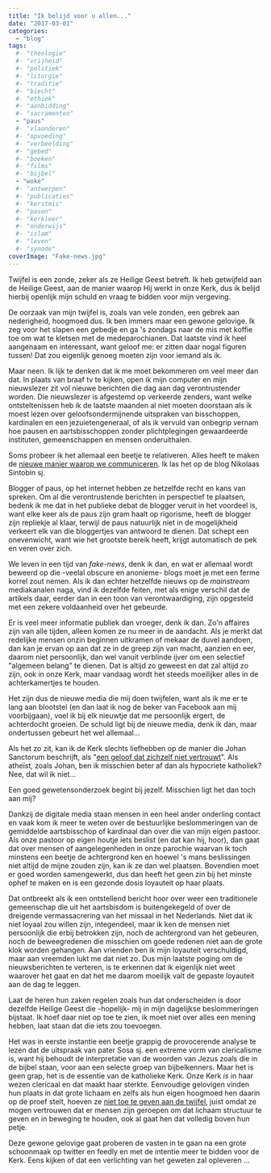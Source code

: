 ```yaml
---
title: "Ik belijd voor u allen..."
date: "2017-03-01"
categories: 
  - "blog"
tags:
  #- "theologie"
  #- "vrijheid"
  #- "politiek"
  #- "liturgie"
  #- "traditie"
  #- "biecht"
  #- "ethiek"
  #- "aanbidding"
  #- "sacramenten"
  - "paus"
  #- "vlaanderen"
  #- "opvoeding"
  #- "verbeelding"
  #- "gebed"
  #- "boeken"
  #- "films"
  #- "bijbel"
  - "woke"
  #- "antwerpen"
  #- "publicaties"
  #- "kerstmis"
  #- "pasen"
  #- "kerkleer"
  #- "onderwijs"
  #- "islam"
  #- "leven"
  #- "synode"
coverImage: "Fake-news.jpg"
---
```


Twijfel is een zonde, zeker als ze Heilige Geest betreft. Ik heb getwijfeld aan de Heilige Geest, aan de manier waarop Hij werkt in onze Kerk, dus ik belijd hierbij openlijk mijn schuld en vraag te bidden voor mijn vergeving.

De oorzaak van mijn twijfel is, zoals van vele zonden, een gebrek aan nederigheid, hoogmoed dus. Ik ben immers maar een gewone gelovige. Ik zeg voor het slapen een gebedje en ga 's zondags naar de mis met koffie toe om wat te kletsen met de medeparochianen. Dat laatste vind ik heel aangenaam en interessant, want geloof me: er zitten daar nogal figuren tussen! Dat zou eigenlijk genoeg moeten zijn voor iemand als ik.

Maar neen. Ik lijk te denken dat ik me moet bekommeren om veel meer dan dat. In plaats van braaf tv te kijken, open ik mijn computer en mijn nieuwslezer zit vol nieuwe berichten die dag aan dag verontrustender worden. Die nieuwslezer is afgestemd op verkeerde zenders, want welke ontsteltenissen heb ik de laatste maanden al niet moeten doorstaan als ik moest lezen over geloofsondermijnende uitspraken van bisschoppen, kardinalen en een jezuietengeneraal, of als ik vervuld van onbegrip vernam hoe pausen en aartsbisschoppen zonder plichtplegingen gewaardeerde instituten, gemeenschappen en mensen onderuithalen.

Soms probeer ik het allemaal een beetje te relativeren. Alles heeft te maken de [nieuwe manier waarop we communiceren](http://nikolaassintobin.blogspot.be/2017/02/waarheid-in-tijden-van-internet-115.html). Ik las het op de blog Nikolaas Sintobin sj.

Blogger of paus, op het internet hebben ze hetzelfde recht en kans van spreken. Om al die verontrustende berichten in perspectief te plaatsen, bedenk ik me dat in het publieke debat de blogger veruit in het voordeel is, want elke keer als de paus zijn gram haalt op rigorisme, heeft de blogger zijn repliekje al klaar, terwijl de paus natuurlijk niet in de mogelijkheid verkeert elk van die bloggertjes van antwoord te dienen. Dat schept een onevenwicht, want wie het grootste bereik heeft, krijgt automatisch de pek en veren over zich.

We leven in een tijd van _fake-news_, denk ik dan, en wat er allemaal wordt beweerd op die -veelal obscure en anonieme- blogs moet je met een ferme korrel zout nemen. Als ik dan echter hetzelfde nieuws op de _mainstream_ mediakanalen naga, vind ik dezelfde feiten, met als enige verschil dat de artikels daar, eerder dan in een toon van verontwaardiging, zijn opgesteld met een zekere voldaanheid over het gebeurde.

Er is veel meer informatie publiek dan vroeger, denk ik dan. Zo'n affaires zijn van alle tijden, alleen komen ze nu meer in de aandacht. Als je merkt dat redelijke mensen onzin beginnen uitkramen of mekaar de duvel aandoen, dan kan je ervan op aan dat ze in de greep zijn van macht, aanzien en eer, daarom niet persoonlijk, dan wel vanuit verblinde ijver om een selectief "algemeen belang" te dienen. Dat is altijd zo geweest en dat zal altijd zo zijn, ook in onze Kerk, maar vandaag wordt het steeds moeilijker alles in de achterkamertjes te houden.

Het zijn dus de nieuwe media die mij doen twijfelen, want als ik me er te lang aan blootstel (en dan laat ik nog de beker van Facebook aan mij voorbijgaan), voel ik bij elk nieuwtje dat me persoonlijk ergert, de achterdocht groeien. De schuld ligt bij de nieuwe media, denk ik dan, maar ondertussen gebeurt het wel allemaal...

Als het zo zit, kan ik de Kerk slechts liefhebben op de manier die Johan Sanctorum beschrijft, als "[een geloof dat zichzelf niet vertrouwt](https://sanctorumblog.wordpress.com/2017/02/25/belgisch-astronoom-ontdekt-trappist-of-de-verrijzenis-van-eddy-wally-hoe-het-heelal-toch-een-carnavalsgrap-blijkt/)". Als atheïst, zoals Johan, ben ik misschien beter af dan als hypocriete katholiek? Nee, dat wil ik niet...

Een goed gewetensonderzoek begint bij jezelf. Misschien ligt het dan toch aan mij?

Dankzij de digitale media staan mensen in een heel ander onderling contact en vaak kom ik meer te weten over de bestuurlijke beslommeringen van de gemiddelde aartsbisschop of kardinaal dan over die van mijn eigen pastoor. Als onze pastoor op eigen houtje iets beslist (en dat kan hij, hoor), dan gaat dat over mensen of aangelegenheden in onze parochie waarvan ik toch minstens een beetje de achtergrond ken en hoewel 's mans beslissingen niet altijd de mijne zouden zijn, kan ik ze dan wel plaatsen. Bovendien moet er goed worden samengewerkt, dus dan heeft het geen zin bij het minste ophef te maken en is een gezonde dosis loyauteit op haar plaats.

Dat ontbreekt als ik een ontstellend bericht hoor over weer een traditionele gemeenschap die uit het aartsbisdom is buitengekegeld of over de dreigende vermassacrering van het missaal in het Nederlands. Niet dat ik niet loyaal zou willen zijn, integendeel, maar ik ken de mensen niet persoonlijk die erbij betrokken zijn, noch de achtergrond van het gebeuren, noch de beweegredenen die misschien om goede redenen niet aan de grote klok worden gehangen. Aan vrienden ben ik mijn loyauteit verschuldigd, maar aan vreemden lukt me dat niet zo. Dus mijn laatste poging om de nieuwsberichten te verteren, is te erkennen dat ik eigenlijk niet weet waarover het gaat en dat het me daarom moeilijk valt de gepaste loyauteit aan de dag te leggen.

Laat de heren hun zaken regelen zoals hun dat onderscheiden is door dezelfde Heilige Geest die -hopelijk- mij in mijn dagelijkse beslommeringen bijstaat. Ik hoef daar niet op toe te zien, ik moet niet over alles een mening hebben, laat staan dat die iets zou toevoegen.

Het was in eerste instantie een beetje grappig de provocerende analyse te lezen dat de uitspraak van pater Sosa sj. een extreme vorm van clericalisme is, want hij behoudt de interpretatie van de woorden van Jezus zoals die in de bijbel staan, voor aan een selecte groep van bijbelkenners. Maar het is geen grap, het is de essentie van de katholieke Kerk. Onze Kerk _is_ in haar wezen clericaal en dat maakt haar sterkte. Eenvoudige gelovigen vinden hun plaats in dat grote lichaam en zelfs als hun eigen hoogmoed hen daarin op de proef stelt, hoeven ze [niet toe te geven aan de twijfel](https://dominicanfriars.org/catholic-herald-scholars-undermining-gospels-decades/), juist omdat ze mogen vertrouwen dat er mensen zijn geroepen om dat lichaam structuur te geven en in beweging te houden, ook al gaat hen dat volledig boven hun petje.

Deze gewone gelovige gaat proberen de vasten in te gaan na een grote schoonmaak op twitter en feedly en met de intentie meer te bidden voor de Kerk. Eens kijken of dat een verlichting van het geweten zal opleveren ...
